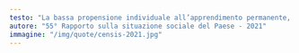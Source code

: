 ```yaml
---
testo: "La bassa propensione individuale all’apprendimento permanente, le insufficienti opportunità offerte dal sistema educativo e una formazione sul lavoro ancora non entrata nel DNA delle imprese italiane, soprattutto se piccole e medie, collocano l’Italia in una posizione di retroguardia anche in merito alla manutenzione delle competenze."
autore: "55° Rapporto sulla situazione sociale del Paese - 2021"
immagine: "/img/quote/censis-2021.jpg"
---
```

